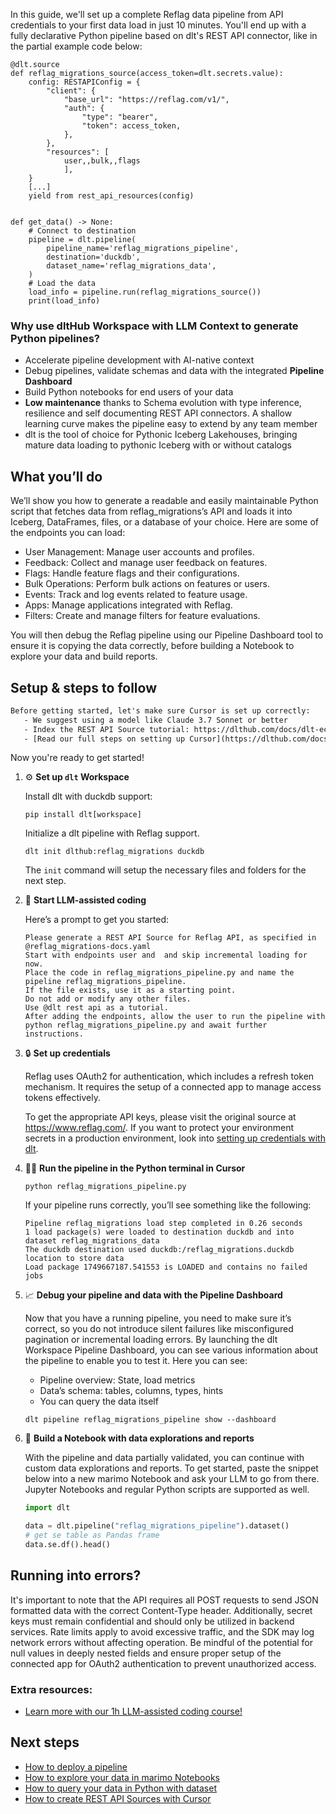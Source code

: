 In this guide, we'll set up a complete Reflag data pipeline from API credentials to your first data load in just 10 minutes. You'll end up with a fully declarative Python pipeline based on dlt's REST API connector, like in the partial example code below:

```python-outcome
@dlt.source
def reflag_migrations_source(access_token=dlt.secrets.value):
    config: RESTAPIConfig = {
        "client": {
            "base_url": "https://reflag.com/v1/",
            "auth": {
                "type": "bearer",
                "token": access_token,
            },
        },
        "resources": [
            user,,bulk,,flags
            ],
    }
    [...]
    yield from rest_api_resources(config)


def get_data() -> None:
    # Connect to destination
    pipeline = dlt.pipeline(
        pipeline_name='reflag_migrations_pipeline',
        destination='duckdb',
        dataset_name='reflag_migrations_data', 
    )
    # Load the data
    load_info = pipeline.run(reflag_migrations_source())
    print(load_info) 
```

### Why use dltHub Workspace with LLM Context to generate Python pipelines?

- Accelerate pipeline development with AI-native context
- Debug pipelines, validate schemas and data with the integrated **Pipeline Dashboard**
- Build Python notebooks for end users of your data
- **Low maintenance** thanks to Schema evolution with type inference, resilience and self documenting REST API connectors. A shallow learning curve makes the pipeline easy to extend by any team member
- dlt is the tool of choice for Pythonic Iceberg Lakehouses, bringing mature data loading to pythonic Iceberg with or without catalogs

## What you’ll do

We’ll show you how to generate a readable and easily maintainable Python script that fetches data from reflag_migrations’s API and loads it into Iceberg, DataFrames, files, or a database of your choice. Here are some of the endpoints you can load:

- User Management: Manage user accounts and profiles.
- Feedback: Collect and manage user feedback on features.
- Flags: Handle feature flags and their configurations.
- Bulk Operations: Perform bulk actions on features or users.
- Events: Track and log events related to feature usage.
- Apps: Manage applications integrated with Reflag.
- Filters: Create and manage filters for feature evaluations.

You will then debug the Reflag pipeline using our Pipeline Dashboard tool to ensure it is copying the data correctly, before building a Notebook to explore your data and build reports.

## Setup & steps to follow

```default
Before getting started, let's make sure Cursor is set up correctly:
   - We suggest using a model like Claude 3.7 Sonnet or better
   - Index the REST API Source tutorial: https://dlthub.com/docs/dlt-ecosystem/verified-sources/rest_api/ and add it to context as **@dlt rest api**
   - [Read our full steps on setting up Cursor](https://dlthub.com/docs/dlt-ecosystem/llm-tooling/cursor-restapi#23-configuring-cursor-with-documentation)
```

Now you're ready to get started!

1. ⚙️ **Set up `dlt` Workspace**
    
    Install dlt with duckdb support:
    ```shell
    pip install dlt[workspace]
    ```

    Initialize a dlt pipeline with Reflag support.
    ```shell
    dlt init dlthub:reflag_migrations duckdb
    ```

    The `init` command will setup the necessary files and folders for the next step.
    
2. 🤠 **Start LLM-assisted coding**
    
    Here’s a prompt to get you started:
    
    ```prompt
    Please generate a REST API Source for Reflag API, as specified in @reflag_migrations-docs.yaml 
    Start with endpoints user and  and skip incremental loading for now. 
    Place the code in reflag_migrations_pipeline.py and name the pipeline reflag_migrations_pipeline. 
    If the file exists, use it as a starting point. 
    Do not add or modify any other files. 
    Use @dlt rest api as a tutorial. 
    After adding the endpoints, allow the user to run the pipeline with python reflag_migrations_pipeline.py and await further instructions.
    ```

    
3. 🔒 **Set up credentials** 
    
    Reflag uses OAuth2 for authentication, which includes a refresh token mechanism. It requires the setup of a connected app to manage access tokens effectively.
    
    To get the appropriate API keys, please visit the original source at https://www.reflag.com/.
    If you want to protect your environment secrets in a production environment, look into [setting up credentials with dlt](https://dlthub.com/docs/walkthroughs/add_credentials).
    
4. 🏃‍♀️ **Run the pipeline in the Python terminal in Cursor**
    
    ```shell
    python reflag_migrations_pipeline.py
    ```
    
    If your pipeline runs correctly, you’ll see something like the following:
    
    ```shell
    Pipeline reflag_migrations load step completed in 0.26 seconds
    1 load package(s) were loaded to destination duckdb and into dataset reflag_migrations_data
    The duckdb destination used duckdb:/reflag_migrations.duckdb location to store data
    Load package 1749667187.541553 is LOADED and contains no failed jobs
    ```
    
5. 📈 **Debug your pipeline and data with the Pipeline Dashboard**

    Now that you have a running pipeline, you need to make sure it’s correct, so you do not introduce silent failures like misconfigured pagination or incremental loading errors. By launching the dlt Workspace Pipeline Dashboard, you can see various information about the pipeline to enable you to test it. Here you can see:
    - Pipeline overview: State, load metrics
    - Data’s schema: tables, columns, types, hints
    - You can query the data itself
    
    ```shell
    dlt pipeline reflag_migrations_pipeline show --dashboard
    ```
    
6. 🐍 **Build a Notebook with data explorations and reports**

    With the pipeline and data partially validated, you can continue with custom data explorations and reports. To get started, paste the snippet below into a new marimo Notebook and ask your LLM to go from there. Jupyter Notebooks and regular Python scripts are supported as well.

    
    ```python
    import dlt

   data = dlt.pipeline("reflag_migrations_pipeline").dataset()
   # get se table as Pandas frame
   data.se.df().head()
    ```

## Running into errors?

It's important to note that the API requires all POST requests to send JSON formatted data with the correct Content-Type header. Additionally, secret keys must remain confidential and should only be utilized in backend services. Rate limits apply to avoid excessive traffic, and the SDK may log network errors without affecting operation. Be mindful of the potential for null values in deeply nested fields and ensure proper setup of the connected app for OAuth2 authentication to prevent unauthorized access.

### Extra resources:

- [Learn more with our 1h LLM-assisted coding course!](https://www.youtube.com/watch?v=GGid70rnJuM)

## Next steps

- [How to deploy a pipeline](https://dlthub.com/docs/walkthroughs/deploy-a-pipeline)
- [How to explore your data in marimo Notebooks](https://dlthub.com/docs/general-usage/dataset-access/marimo)
- [How to query your data in Python with dataset](https://dlthub.com/docs/general-usage/dataset-access/dataset)
- [How to create REST API Sources with Cursor](https://dlthub.com/docs/dlt-ecosystem/llm-tooling/cursor-restapi)
